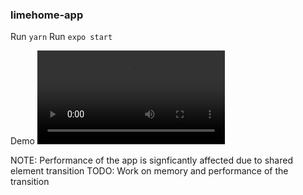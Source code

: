 ### limehome-app

Run `yarn`
Run `expo start`

Demo
![Demo app](screen.webm)

NOTE: Performance of the app is signficantly affected due to shared element transition
TODO: Work on memory and performance of the transition
